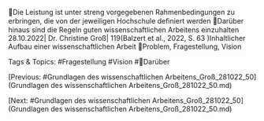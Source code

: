 Die Leistung ist unter streng vorgegebenen Rahmenbedingungen zu erbringen, 
die von der jeweiligen Hochschule deﬁniert werden
Darüber hinaus sind die Regeln guten wissenschaftlichen Arbeitens einzuhalten
28.10.2022| Dr. Christine Groß| 119(Balzert et al., 2022, S. 63 )Inhaltlicher Aufbau einer wissenschaftlichen Arbeit
Problem, Fragestellung, Vision

   Tags & Topics:
   #Fragestellung
   #Vision
   #Darüber

[Previous: #Grundlagen des wissenschaftlichen Arbeitens_Groß_281022_50](Grundlagen des wissenschaftlichen Arbeitens_Groß_281022_50.md)

[Next: #Grundlagen des wissenschaftlichen Arbeitens_Groß_281022_50](Grundlagen des wissenschaftlichen Arbeitens_Groß_281022_50.md)